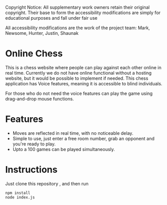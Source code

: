 Copyright Notice:
All supplementary work owners retain their original copyright. Their base to form the accessibility modifications are simply for educational purposes and fall under fair use

All accessibility modifications are the work of the project team:
Mark, Newsome, Hunter, Justin, Shaunak

# Online Chess
This is a chess website where people can play against each other online in real time. Currently we do not have online functional without a hosting website, but it would be possible to implement if needed. 
This chess application has Voice features, meaning it is accessible to blind individuals.

For those who do not need the voice features can play the game using drag-and-drop mouse functions.

# Features
<ul>
  <li>Moves are reflected in real time, with no noticeable delay.</li>
  <li>Simple to use, just enter a free room number, grab an opponent and you're ready to play.</li>
  <li>Upto a 100 games can be played simultaneously.</li>
</ul>

# Instructions
Just clone this repository , and then run
```
npm install
node index.js
```
